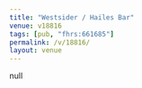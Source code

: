 ```yaml
---
title: "Westsider / Hailes Bar"
venue: v18816
tags: [pub, "fhrs:661685"]
permalink: /v/18816/
layout: venue
---
```

null